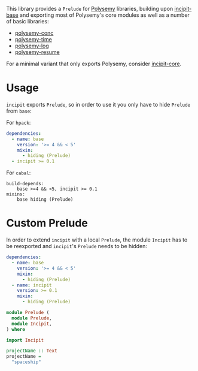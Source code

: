 This library provides a `Prelude` for [Polysemy] libraries, building upon [incipit-base] and exporting most of
Polysemy's core modules as well as a number of basic libraries:

* [polysemy-conc](https://hackage.haskell.org/package/polysemy-conc)
* [polysemy-time](https://hackage.haskell.org/package/polysemy-log)
* [polysemy-log](https://hackage.haskell.org/package/polysemy-time)
* [polysemy-resume](https://hackage.haskell.org/package/polysemy-resume)

For a minimal variant that only exports Polysemy, consider [incipit-core].

# Usage

`incipit` exports `Prelude`, so in order to use it you only have to hide `Prelude` from `base`:

For `hpack`:
```yaml
dependencies:
  - name: base
    version: '>= 4 && < 5'
    mixin:
      - hiding (Prelude)
  - incipit >= 0.1
```

For `cabal`:
```cabal
build-depends:
    base >=4 && <5, incipit >= 0.1
mixins:
    base hiding (Prelude)
```

# Custom Prelude

In order to extend `incipit` with a local `Prelude`, the module `Incipit` has to be reexported and `incipit`'s
`Prelude` needs to be hidden:

```yaml
dependencies:
  - name: base
    version: '>= 4 && < 5'
    mixin:
      - hiding (Prelude)
  - name: incipit
    version: >= 0.1
    mixin:
      - hiding (Prelude)
```

```haskell
module Prelude (
  module Prelude,
  module Incipit,
) where

import Incipit

projectName :: Text
projectName =
  "spaceship"
```

[incipit-base]: https://hackage.haskell.org/package/incipit-base
[incipit-core]: https://hackage.haskell.org/package/incipit-core
[Polysemy]: https://hackage.haskell.org/package/polysemy
